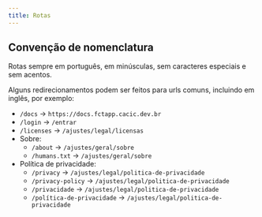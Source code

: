 ```yaml
---
title: Rotas
---
```


## Convenção de nomenclatura

Rotas sempre em português, em minúsculas, sem caracteres especiais e sem acentos.

Alguns redirecionamentos podem ser feitos para urls comuns, incluindo em inglês, por exemplo:

- `/docs` → `https://docs.fctapp.cacic.dev.br`
- `/login` → `/entrar`
- `/licenses` → `/ajustes/legal/licensas`
- Sobre:
  - `/about` → `/ajustes/geral/sobre`
  - `/humans.txt` → `/ajustes/geral/sobre`
- Política de privacidade:
  - `/privacy` → `/ajustes/legal/politica-de-privacidade`
  - `/privacy-policy` → `/ajustes/legal/politica-de-privacidade`
  - `/privacidade` → `/ajustes/legal/politica-de-privacidade`
  - `/política-de-privacidade` → `/ajustes/legal/politica-de-privacidade`